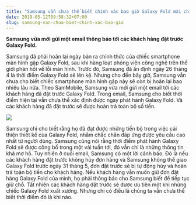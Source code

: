 ```yaml
---
title: "Samsung vẫn chưa thể biết chính xác bao giờ Galaxy Fold mới chính thức được lên kệ"
date: 2019-05-12T09:58:32+07:00
slug: samsung-van-chua-biet-chinh-xac-bao-gio
---
```


**Samsung vừa mới gửi một email thông báo tới các khách hàng đặt trước Galaxy Fold.**

Samsung đã phải hoãn lại ngày bán ra chính thức của chiếc smartphone màn hình gập Galaxy Fold, sau khi hàng loạt phóng viên công nghệ trên thế giới phản hồi về lỗi màn hình. Trước đó, Samsung đã ấn định ngày 26 tháng 4 là thời điểm Galaxy Fold sẽ lên kệ. Nhưng cho đến bây giờ, Samsung vẫn chưa cho biết chiếc smartphone màn hình gập này sẽ còn bị hoãn lại bao nhiêu lâu nữa.
Theo SamMobile, Samsung vừa mới gửi một email tới các khách hàng đã đặt trước Galaxy Fold. Trong email, Samsung cho biết thời điểm hiện tại vẫn chưa thể xác định được ngày phát hành Galaxy Fold. Và các khách hàng đã đặt trước sẽ được hoàn trả toàn bộ số tiền.

![](https://4.bp.blogspot.com/-jmV-k9tWP94/XNJP-7iwJVI/AAAAAAAAKfQ/fdUWMoeKMjo3isHHzxgDPTeOS8124TD6gCEwYBhgL/s1600/53.jpg)

Samsung chỉ cho biết rằng họ đã đạt được những tiến bộ trong việc cải thiện thiết kế của Galaxy Fold, nhằm chắc chắn đáp ứng được yêu cầu cao nhất từ người dùng. Samsung cũng nói rằng thời điểm phát hành Galaxy Fold sẽ được công bố trong một vài tuần tới, đó vẫn chỉ là những thông tin khá mơ hồ.
Tuy nhiên ở cuối email, Samsung có một lời cảnh báo. Đó là nếu các khách hàng đặt trước không hủy đơn hàng và Samsung không thể giao Galaxy Fold trước ngày 31 tháng 5, đơn đặt trước sẽ bị tự động hủy và hoàn trả toàn bộ tiền cho khách hàng.
Nếu khách hàng vẫn muốn giữ đơn đặt hàng Galaxy Fold của mình, họ phải thông báo cho Samsung biết để tiếp tục giữ chỗ. Tất nhiên các khách hàng đặt trước sẽ được ưu tiên một khi những chiếc Galaxy Fold xuất xưởng. Nhưng chỉ có điều là chúng ta vẫn chưa thể biết thời điểm đó là khi nào.